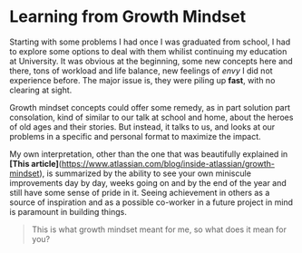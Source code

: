 # Learning from Growth Mindset

Starting with some problems I had once I was graduated from school, I had to explore some options to deal with them whilist
continuing my education at University. It was obvious at the beginning, some new concepts here and there, tons of workload and life balance, new feelings of _envy_ I did not experience before. The major issue is, they were piling up **fast**, with no clearing at sight.

Growth mindset concepts could offer some remedy, as in part solution part consolation, kind of similar to our talk at school
and home, about the heroes of old ages and their stories. But instead, it talks to us, and looks at our problems in a specific and personal format to maximize the impact. 

My own interpretation, other than the one that was beautifully explained in **[This article]**(https://www.atlassian.com/blog/inside-atlassian/growth-mindset), is summarized by the ability to see your own miniscule improvements day by day, weeks going on and by the end of the year and still have some sense of pride in it. Seeing achievement in others as a source of inspiration and as a possible co-worker in a future project in mind is paramount in building things.

> This is what growth mindset meant for me, so what does it mean for you?
